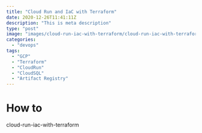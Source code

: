 ```yaml
---
title: "Cloud Run and IaC with Terraform"
date: 2020-12-26T11:41:11Z
description: "This is meta description"
type: "post"
image: "images/cloud-run-iac-with-terraform/cloud-run-iac-with-terraform.jpg"
categories: 
  - "devops"
tags:
  - "GCP"
  - "Terraform"
  - "CloudRun"
  - "CloudSQL"
  - "Artifact Registry"
---
```


# How to 
cloud-run-iac-with-terraform

